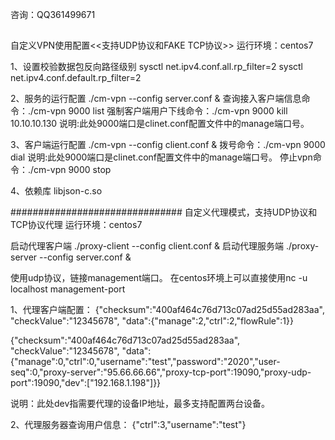 咨询：QQ361499671
##
自定义VPN使用配置<<支持UDP协议和FAKE TCP协议>>
运行环境：centos7

1、设置校验数据包反向路径级别
sysctl net.ipv4.conf.all.rp_filter=2
sysctl net.ipv4.conf.default.rp_filter=2

2、服务的运行配置
./cm-vpn --config server.conf &
查询接入客户端信息命令：./cm-vpn 9000 list
强制客户端用户下线命令：./cm-vpn 9000 kill 10.10.10.130
说明:此处9000端口是clinet.conf配置文件中的manage端口号。

3、客户端运行配置
./cm-vpn --config client.conf &
拨号命令：./cm-vpn 9000 dial
说明:此处9000端口是clinet.conf配置文件中的manage端口号。
停止vpn命令：./cm-vpn 9000 stop

4、依赖库
libjson-c.so


###############################
自定义代理模式，支持UDP协议和TCP协议代理
运行环境：centos7

启动代理客户端
./proxy-client --config client.conf &
启动代理服务端
./proxy-server --config server.conf &

使用udp协议，链接management端口。
在centos环境上可以直接使用nc -u localhost management-port

1、代理客户端配置：
{"checksum":"400af464c76d713c07ad25d55ad283aa", "checkValue":"12345678", "data":{"manage":2,"ctrl":2,"flowRule":1}}

{"checksum":"400af464c76d713c07ad25d55ad283aa", "checkValue":"12345678", "data":{"manage":0,"ctrl":0,"username":"test","password":"2020","user-seq":0,"proxy-server":"95.66.66.66","proxy-tcp-port":19090,"proxy-udp-port":19090,"dev":["192.168.1.198"]}}

说明：此处dev指需要代理的设备IP地址，最多支持配置两台设备。

2、代理服务器查询用户信息：
{"ctrl":3,"username":"test"}
